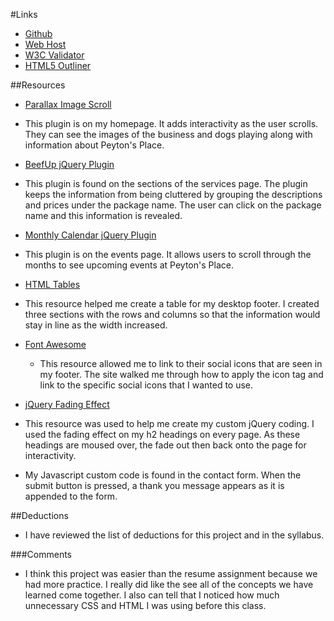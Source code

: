
#Links
 * [Github](https://github.com/cpowell1/project_final3_powell_christian)
 * [Web Host](http://christiantpowell.org/project_final3_powell_christian/)
 * [W3C Validator](https://validator.w3.org/nu/?doc=http%3A%2F%2Fchristiantpowell.org%2Fproject_resume_powell_christian%2F)
 * [HTML5 Outliner](https://gsnedders.html5.org/outliner/process.py?url=http%3A%2F%2Fchristiantpowell.org%2Fproject_resume_powell_christian%2F)
 
##Resources
 * [Parallax Image Scroll](https://github.com/pederan/Parallax-ImageScroll)
  * This plugin is on my homepage. It adds interactivity as the user scrolls. They can see the images of the business and dogs playing along with information about Peyton's Place.

 * [BeefUp jQuery Plugin](https://github.com/Schascha/BeefUp)
  * This plugin is found on the sections of the services page. The plugin keeps the information from being cluttered by grouping the descriptions and prices under the package name. The user can click on the package name and this information is revealed.
 
 * [Monthly Calendar jQuery Plugin](https://github.com/kthornbloom/Monthly/wiki/Events)
  * This plugin is on the events page. It allows users to scroll through the months to see upcoming events at Peyton's Place.

 * [HTML Tables](https://www.w3schools.com/html/html_tables.asp)
  * This resource helped me create a table for my desktop footer. I created three sections with the rows and columns so that the information would stay in line as the width increased. 

 * [Font Awesome](https://www.w3schools.com/icons/fontawesome_icons_brand.asp)
 	* This resource allowed me to link to their social icons that are seen in my footer. The site walked me through how to apply the icon tag and link to the specific social icons that I wanted to use.
 
 * [jQuery Fading Effect](https://www.w3schools.com/jquery/jquery_fade.asp)
  * This resource was used to help me create my custom jQuery coding. I used the fading effect on my h2 headings on every page. As these headings are moused over, the fade out then back onto the page for interactivity.

 * My Javascript custom code is found in the contact form. When the submit button is pressed, a thank you message appears as it is appended to the form.

##Deductions
 * I have reviewed the list of deductions for this project and in the syllabus. 

###Comments
 * I think this project was easier than the resume assignment because we had more practice. I really did like the see all of the concepts we have learned come together. I also can tell that I noticed how much unnecessary CSS and HTML I was using before this class.